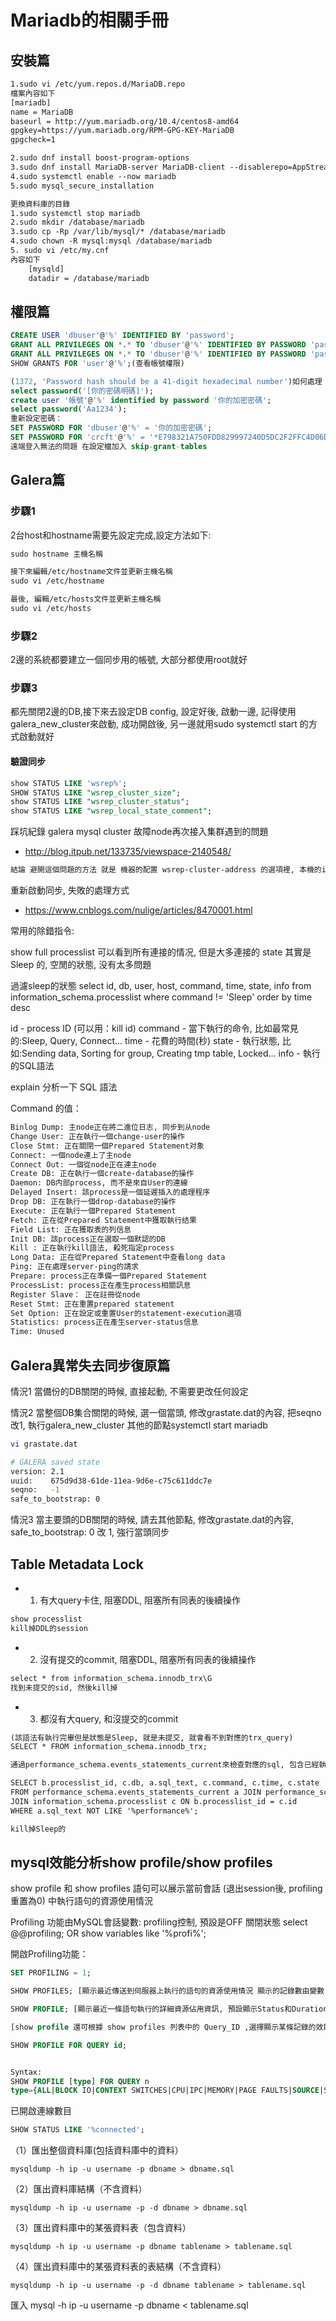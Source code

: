 # Mariadb的相關手冊

## 安裝篇

```txt
1.sudo vi /etc/yum.repos.d/MariaDB.repo
檔案內容如下 
[mariadb]
name = MariaDB
baseurl = http://yum.mariadb.org/10.4/centos8-amd64
gpgkey=https://yum.mariadb.org/RPM-GPG-KEY-MariaDB
gpgcheck=1

2.sudo dnf install boost-program-options
3.sudo dnf install MariaDB-server MariaDB-client --disablerepo=AppStream 
4.sudo systemctl enable --now mariadb
5.sudo mysql_secure_installation

更換資料庫的目錄
1.sudo systemctl stop mariadb
2.sudo mkdir /database/mariadb
3.sudo cp -Rp /var/lib/mysql/* /database/mariadb
4.sudo chown -R mysql:mysql /database/mariadb
5. sudo vi /etc/my.cnf
內容如下
    [mysqld]
    datadir = /database/mariadb
```

## 權限篇

```sql
CREATE USER 'dbuser'@'%' IDENTIFIED BY 'password';
GRANT ALL PRIVILEGES ON *.* TO 'dbuser'@'%' IDENTIFIED BY PASSWORD 'password';(不含管理權限)
GRANT ALL PRIVILEGES ON *.* TO 'dbuser'@'%' IDENTIFIED BY PASSWORD 'password' WITH GRANT OPTION;(最高權限, 同root)
SHOW GRANTS FOR 'user'@'%';(查看帳號權限)

(1372, 'Password hash should be a 41-digit hexadecimal number')如何處理
select password('[你的密碼明碼]');
create user '帳號'@'%' identified by password '你的加密密碼';
select password('Aa1234');
重新設定密碼：
SET PASSWORD FOR 'dbuser'@'%' = '你的加密密碼';
SET PASSWORD FOR 'crcft'@'%' = '*E798321A750FDD829997240D5DC2F2FFC4D06D6D';
遠端登入無法的問題 在設定檔加入 skip-grant-tables
```

## Galera篇

### 步驟1

2台host和hostname需要先設定完成,設定方法如下:

```txt
sudo hostname 主機名稱

接下來編輯/etc/hostname文件並更新主機名稱
sudo vi /etc/hostname

最後, 編輯/etc/hosts文件並更新主機名稱
sudo vi /etc/hosts
```

### 步驟2

2邊的系統都要建立一個同步用的帳號, 大部分都使用root就好

### 步驟3

都先關閉2邊的DB,接下來去設定DB config, 設定好後, 啟動一邊, 記得使用
galera_new_cluster來啟動, 成功開啟後, 另一邊就用sudo systemctl start 的方式啟動就好

#### 驗證同步

```sql
show STATUS LIKE 'wsrep%';
SHOW STATUS LIKE "wsrep_cluster_size";
show STATUS LIKE "wsrep_cluster_status";
show STATUS LIKE "wsrep_local_state_comment";
```

踩坑紀錄
galera mysql cluster 故障node再次接入集群遇到的問題

- <http://blog.itpub.net/133735/viewspace-2140548/>

```txt
結論 避開這個問題的方法 就是 機器的配置 wsrep-cluster-address 的選項裡, 本機的ip不要放在第一位
```

重新啟動同步, 失敗的處理方式

- <https://www.cnblogs.com/nulige/articles/8470001.html>

常用的除錯指令:

show full processlist 可以看到所有連接的情况, 但是大多連接的 state 其實是 Sleep 的, 空閒的狀態, 没有太多問題

過濾sleep的狀態
select id, db, user, host, command, time, state, info from information_schema.processlist where command != 'Sleep' order by time desc

id - process ID (可以用：kill id)
command - 當下執行的命令, 比如最常見的:Sleep, Query, Connect...
time - 花費的時間(秒)
state - 執行狀態, 比如:Sending data, Sorting for group, Creating tmp table, Locked...
info - 執行的SQL語法

explain 分析一下 SQL 語法

Command 的值：

```txt
Binlog Dump: 主node正在將二進位日志, 同步到从node
Change User: 正在執行一個change-user的操作
Close Stmt: 正在關閉一個Prepared Statement对象
Connect: 一個node連上了主node
Connect Out: 一個從node正在連主node
Create DB: 正在執行一個create-database的操作
Daemon: DB内部process, 而不是來自User的連線
Delayed Insert: 該process是一個延遲插入的處理程序
Drop DB: 正在執行一個drop-database的操作
Execute: 正在執行一個Prepared Statement
Fetch: 正在從Prepared Statement中獲取執行结果
Field List: 正在獲取表的列信息
Init DB: 該process正在選取一個默認的DB
Kill : 正在執行kill語法, 殺死指定process
Long Data: 正在從Prepared Statement中查看long data
Ping: 正在處理server-ping的請求
Prepare: process正在準備一個Prepared Statement
ProcessList: process正在產生process相關訊息
Register Slave： 正在註冊從node
Reset Stmt: 正在重置prepared statement
Set Option: 正在設定或重置User的statement-execution選項
Statistics: process正在產生server-status信息
Time: Unused
```

## Galera異常失去同步復原篇

情況1 當備份的DB關閉的時候, 直接起動, 不需要更改任何設定

情況2 當整個DB集合關閉的時候, 選一個當頭, 修改grastate.dat的內容, 把seqno改1, 執行galera_new_cluster
其他的節點systemctl start mariadb

```bash
vi grastate.dat

# GALERA saved state
version: 2.1
uuid:    675d9d38-61de-11ea-9d6e-c75c611ddc7e
seqno:   -1
safe_to_bootstrap: 0
```

情況3 當主要頭的DB關閉的時候, 請去其他節點, 修改grastate.dat的內容, safe_to_bootstrap: 0 改 1, 強行當頭同步

## Table Metadata Lock

- 1. 有大query卡住, 阻塞DDL, 阻塞所有同表的後續操作

```txt
show processlist
kill掉DDL的session
```

- 2. 沒有提交的commit, 阻塞DDL, 阻塞所有同表的後續操作

```txt
select * from information_schema.innodb_trx\G
找到未提交的sid, 然後kill掉
```

- 3. 都沒有大query, 和沒提交的commit

```txt
(該語法有執行完畢但是狀態是Sleep, 就是未提交, 就會看不到對應的trx_query)
SELECT * FROM information_schema.innodb_trx;

通過performance_schema.events_statements_current來檢查對應的sql, 包含已經執行完, 但没有提交的

SELECT b.processlist_id, c.db, a.sql_text, c.command, c.time, c.state
FROM performance_schema.events_statements_current a JOIN performance_schema.threads b USING(thread_id)
JOIN information_schema.processlist c ON b.processlist_id = c.id
WHERE a.sql_text NOT LIKE '%performance%';

kill掉Sleep的
```

## mysql效能分析show profile/show profiles

show profile 和 show profiles 語句可以展示當前會話 (退出session後, profiling重置為0) 中執行語句的資源使用情況

Profiling 功能由MySQL會話變數: profiling控制, 預設是OFF 關閉狀態 select @@profiling; OR show variables like '%profi%';

開啟Profiling功能：

```sql
SET PROFILING = 1;
```

```sql
SHOW PROFILES; [顯示最近傳送到伺服器上執行的語句的資源使用情況 顯示的記錄數由變數(profiling_history_size)控制, 預設15筆]

SHOW PROFILE; [顯示最近一條語句執行的詳細資源佔用資訊, 預設顯示Status和Duration]

[show profile 還可根據 show profiles 列表中的 Query_ID ,選擇顯示某條記錄的效能分析資訊]

SHOW PROFILE FOR QUERY id;


Syntax:
SHOW PROFILE [type] FOR QUERY n
type={ALL|BLOCK IO|CONTEXT SWITCHES|CPU|IPC|MEMORY|PAGE FAULTS|SOURCE|SWAPS}
```

已開啟連線數目

```sql
SHOW STATUS LIKE '%connected';
```


（1）匯出整個資料庫(包括資料庫中的資料）

    mysqldump -h ip -u username -p dbname > dbname.sql

（2）匯出資料庫結構（不含資料）

    mysqldump -h ip -u username -p -d dbname > dbname.sql

（3）匯出資料庫中的某張資料表（包含資料）

    mysqldump -h ip -u username -p dbname tablename > tablename.sql

（4）匯出資料庫中的某張資料表的表結構（不含資料）

    mysqldump -h ip -u username -p -d dbname tablename > tablename.sql

匯入
mysql -h ip -u username -p dbname < tablename.sql

